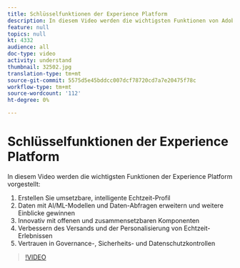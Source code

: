 ```yaml
---
title: Schlüsselfunktionen der Experience Platform
description: In diesem Video werden die wichtigsten Funktionen von Adobe Experience Platform&mdash;Erstellen Sie umsetzbare, intelligente Echtzeit-Profil; die Datenoptimierung und die Ableitung weiterer Einblicke in AI/ML-Modelle und Daten-Abfragen; Innovation mit offenen und zusammensetzbaren Komponenten; Verbesserung des Versands und der Personalisierung von Echtzeit-Erlebnissen; und gewinnen Sie Vertrauen in Governance-, Sicherheits- und Datenschutzkontrollen.
feature: null
topics: null
kt: 4332
audience: all
doc-type: video
activity: understand
thumbnail: 32502.jpg
translation-type: tm+mt
source-git-commit: 5575d5e45bddcc007dcf78720cd7a7e20475f78c
workflow-type: tm+mt
source-wordcount: '112'
ht-degree: 0%

---
```



# Schlüsselfunktionen der Experience Platform

In diesem Video werden die wichtigsten Funktionen der Experience Platform vorgestellt:

1. Erstellen Sie umsetzbare, intelligente Echtzeit-Profil
1. Daten mit AI/ML-Modellen und Daten-Abfragen erweitern und weitere Einblicke gewinnen
1. Innovativ mit offenen und zusammensetzbaren Komponenten
1. Verbessern des Versands und der Personalisierung von Echtzeit-Erlebnissen
1. Vertrauen in Governance-, Sicherheits- und Datenschutzkontrollen

>[!VIDEO](https://video.tv.adobe.com/v/32502?quality=12&learn=on)
